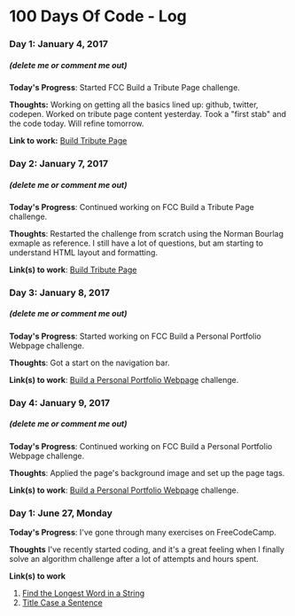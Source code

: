 # 100 Days Of Code - Log

### Day 1: January 4, 2017 
##### (delete me or comment me out)

**Today's Progress**: Started FCC Build a Tribute Page challenge.

**Thoughts:** Working on getting all the basics lined up: github, twitter, codepen. Worked on tribute page content yesterday. Took a "first stab" and the code today. Will refine tomorrow.

**Link to work:** [Build Tribute Page](https://codepen.io/dmjacobi/pen/NdPdEo)


### Day 2: January 7, 2017
##### (delete me or comment me out)

**Today's Progress**: Continued working on FCC Build a Tribute Page challenge.

**Thoughts**: Restarted the challenge from scratch using the Norman Bourlag exmaple as reference. I still have a lot of questions, but am starting to understand HTML layout and formatting.

**Link(s) to work**: [Build Tribute Page](http://codepen.io/dmjacobi/pen/egNQLa)


### Day 3: January 8, 2017
##### (delete me or comment me out)

**Today's Progress**: Started working on FCC Build a Personal Portfolio Webpage challenge.

**Thoughts**: Got a start on the navigation bar.

**Link(s) to work**: [Build a Personal Portfolio Webpage](http://codepen.io/dmjacobi/pen/ZLGgMW) challenge.


### Day 4: January 9, 2017
##### (delete me or comment me out)

**Today's Progress**: Continued working on FCC Build a Personal Portfolio Webpage challenge.

**Thoughts**: Applied the page's background image and set up the page tags.

**Link(s) to work**: [Build a Personal Portfolio Webpage](http://codepen.io/dmjacobi/pen/ZLGgMW) challenge.


### Day 1: June 27, Monday

**Today's Progress**: I've gone through many exercises on FreeCodeCamp.

**Thoughts** I've recently started coding, and it's a great feeling when I finally solve an algorithm challenge after a lot of attempts and hours spent.

**Link(s) to work**
1. [Find the Longest Word in a String](https://www.freecodecamp.com/challenges/find-the-longest-word-in-a-string)
2. [Title Case a Sentence](https://www.freecodecamp.com/challenges/title-case-a-sentence)
